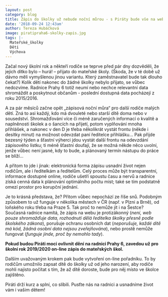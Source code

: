 ```yaml
---
layout: post
category: blog
title: Zápis do školky už nebude noční můrou - s Piráty bude vše na webu
date: '2018-09-24 12:43am'
author: Tereza Hubáčková
image: piratipraha6-skolky-zapis.jpg
tags: |-
  Mateřské_školky
  Děti
  Výchova
---
```

Začal nový školní rok a někteří rodiče se teprve před pár dny dozvěděli, že jejich dítko bylo – hurá! – přijato do mateřské školy. (Škoda, že v té době už dávno měli vymyšlenou jinou variantu. Který zaměstnavatel bude tak dlouho čekat?) Kolik dětí nakonec do žádné školky nebylo přijato, se vůbec nedozvíme. Radnice Prahy 6 totiž neumí nebo nechce relevantní data shromáždit a poskytnout občanům - poslední dostupná data pocházejí z roku 2015/2016. 

A za pár měsíců začne opět „zápisová noční můra“ pro další rodiče malých dětí. Zná to asi každý, kdo má dvouleté nebo starší dítě doma nebo v sousedství. Shromažďování více či méně zaručených informací o kvalitě a naplněnosti školek a o šancích na přijetí, potom vyplňování mnoha přihlášek, a nakonec v den D je třeba několikrát vystát frontu (někde i desítky minut) na možnost odevzdat paní ředitelce přihlášku… Pak přijde bezesný týden a šťastní výherci jdou vystát další frontu na odevzdání zápisového lístku; ti méně šťastní doufají, že se možná někde něco uvolní, jenže vůbec není jasné, kdy to bude, a plánovaný termín nástupu do práce se blíží…

A přitom to jde i jinak: elektronická forma zápisu usnadní život nejen rodičům, ale i ředitelkám a ředitelům. Celý proces může být transparentní, informace dostupné online, rodiče ušetří spoustu času a nervů a radnice získá cenná data k plánování optimálního počtu míst; také se tím podstatně omezí prostor pro korupční jednání. 

Je to krásná představa, že? Přitom vůbec nepochází ze říše snů. Podobným způsobem to už funguje v několika městech v ČR (např. v Plzni a Brně), od loňského roku třeba na Praze 5. Tak proč to nemůže jít i na Šestce? Současná radnice namítá, že zápis na webu je protizákonný (_není, web pouze shromažďuje data, rozhodnutí dělá ředitelka školky přesně podle školského zákona_), porušuje ochranu osobních dat (_neporušuje, každé dítě má kód, žádná osobní data nejsou zveřejňována_), nebo prostě nemůže fungovat (_funguje jinde, proč by nemohlo tady_).

**Pokud budou Piráti moci ovlivnit dění na radnici Prahy 6, zavedou už pro školní rok 2019/2020 on-line zápis do mateřských škol.**

Dalším uvažovaným krokem pak bude vytvoření on-line pořadníku. To by rodičům umožnilo zapsat dítě do školky už od jeho narození, aby rodiče mohli najisto počítat s tím, že až dítě doroste, bude pro něj místo ve školce zajištěno.

Piráti drží kurz a splní, co slíbili. Pusťte nás na radnici a usnadníme život vám i vašim dětem!
